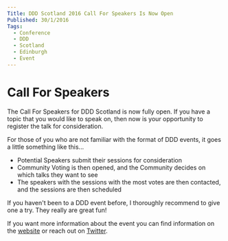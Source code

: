 ```yaml
---
Title: DDD Scotland 2016 Call For Speakers Is Now Open
Published: 30/1/2016
Tags:
  - Conference
  - DDD
  - Scotland
  - Edinburgh
  - Event
---
```


# Call For Speakers

The Call For Speakers for DDD Scotland is now fully open.  If you have a topic that you would like to speak on, then now is your opportunity to register the talk for consideration.

For those of you who are not familiar with the format of DDD events, it goes a little something like this...

- Potential Speakers submit their sessions for consideration
- Community Voting is then opened, and the Community decides on which talks they want to see
- The speakers with the sessions with the most votes are then contacted, and the sessions are then scheduled

If you haven't been to a DDD event before, I thoroughly recommend to give one a try.  They really are great fun!

If you want more information about the event you can find information on the [website](http://ddd.scot ) or reach out on [Twitter](https://twitter.com/dddscot).